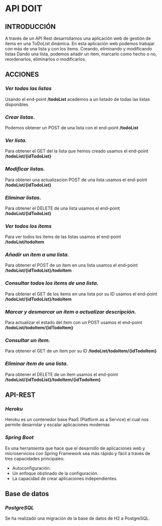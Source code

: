# API DOIT

## INTRODUCCIÓN
A través de un API Rest desarrollamos una aplicación web de gestión de ítems en una ToDoList dinámica.
En esta aplicación web podemos trabajar con más de una lista y con los items.
Creando, eliminando y modificando listas
Dando una lista, podemos añadir un ítem, marcarlo como hecho o no, reordenarlos, eliminarlos o modificarlos.

## ACCIONES
### *Ver todas las listas*
Usando el end-point **/todoList** acedemos a un listado de todas las listas disponibles


### *Crear listas.*
Podemos obtener un POST de una lista con el end-point **/todoList**


### *Ver lista.*
Para obtener el GET del la lista que hemos creado usamos el end-point **/todoList/{idTodoList}**


### *Modificar listas.*
Para obtener una actualizacion POST de una lista usamos el end-point **/todoList/{idTodoList}**


### *Eliminar listas.*
Para obtener el DELETE de una lista usamos el end-point **/todoList/{idTodoList}**


### *Ver todos los items*
Para ver todos los items de las listas usamos el end-point **/todoList/todoItem**


### *Añadir un ítem a una lista.*
Para obtener el POST de un ítem en una lista usamos el end-point **/todoList/{idTodoList}/todoItem**


### *Consultar todos los items de una lista.*
Para obtener el GET de los items en una lista por su ID usamos el end-point **/todoList/{idTodoList}/todoItem**


### *Marcar y desmarcar un ítem o actualizar descripción.*
Para actualizar el estado del ítem con un POST usamos el end-point **/todoList/todoItem/{idTodoItem}**


### *Consultar un ítem.*
Para obtener el GET de un ítem por su ID **/todoList/todoItem/{idTodoItem}**


### *Eliminar ítem de una lista.*
Para obtener el DELETE de un ítem usamos el end-point **/todoList/{idTodoList}/todoItem/{idTodoItem}**


## API-REST
### *Heroku*
Heroku es un contenedor base PaaS (Platform as a Service) el cual nos permite desarrolar y escalar aplicaciones modernas

### *Spring Boot*
Es una herramienta que hace que el desarrollo de aplicaciones web y microservicios con Spring Framework sea más rápido y fácil a través de tres capacidades principales:
- Autoconfiguración.
- Un enfoque obstinado de la configuración.
- La capacidad de crear aplicaciones independientes.


## Base de datos
### *PostgreSQL*
Se ha realizado una migración de la base de datos de H2 a PostgreSQL.
